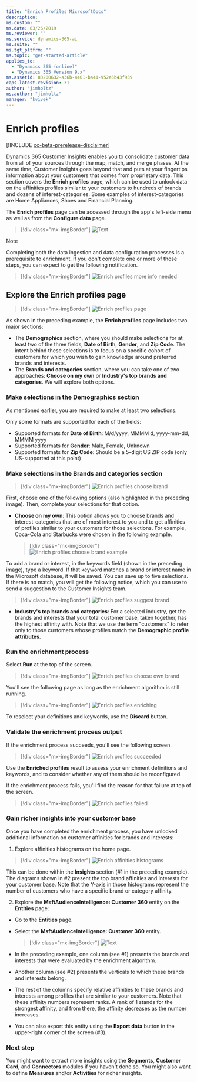 ```yaml
---
title: "Enrich Profiles MicrosoftDocs"
description: 
ms.custom: ""
ms.date: 03/26/2019
ms.reviewer: ""
ms.service: dynamics-365-ai
ms.suite: ""
ms.tgt_pltfrm: ""
ms.topic: "get-started-article"
applies_to: 
  - "Dynamics 365 (online)"
  - "Dynamics 365 Version 9.x"
ms.assetid: 83200632-a36b-4401-ba41-952e5b43f939
caps.latest.revision: 31
author: "jimholtz"
ms.author: "jimholtz"
manager: "kvivek"
---
```

# Enrich profiles

[!INCLUDE [cc-beta-prerelease-disclaimer](../includes/cc-beta-prerelease-disclaimer.md)]

<!--note from editor:  Is "affinities profiles" the correct term?  -->

Dynamics 365 Customer Insights enables you to consolidate customer data from all of your sources through the map, match, and merge phases. At the same time, Customer Insights goes beyond that and puts at your fingertips information about your customers that comes from proprietary data. This section covers the **Enrich profiles** page, which can be used to unlock data on the affinities profiles similar to your customers to hundreds of brands and dozens of interest-categories. Some examples of interest-categories are Home Appliances, Shoes and Financial Planning.

<!--note from editor: Not sure I understand what this is saying: "which can be used to unlock data on the affinities profiles similar to your customers to hundreds of brands and dozens of interest-categories." Are "affinities profiles" talked about elsewhere?   -->


The **Enrich profiles** page can be accessed through the app's left-side menu as well as from the **Configure data** page.

> [!div class="mx-imgBorder"] 
> ![](media/configure-data-enrich-profiles.png "Text")

>[!NOTE]
>Completing both the data ingestion and data configuration processes is a prerequisite to enrichment. If you don't complete one or more of those steps, you can expect to get the following notification.

  > [!div class="mx-imgBorder"] 
  > ![](media/configure-data-enrich-profile.png "Enrich profiles more info needed")

## Explore the Enrich profiles page

> [!div class="mx-imgBorder"] 
> ![](media/configure-data-enrich-profile-page.png "Enrich profiles page")

As shown in the preceding example, the **Enrich profiles** page includes two major sections:

- The **Demographics** section, where you should make selections for at least two of the three fields, **Date of Birth**, **Gender**, and **Zip Code**. The intent behind these selections is to focus on a specific cohort of customers for which you wish to gain knowledge around preferred brands and interests. 
- The **Brands and categories** section, where you can take one of two approaches: **Choose on my own** or **Industry's top brands and categories**. We will explore both options.

### Make selections in the Demographics section

As mentioned earlier, you are required to make at least two selections. 

Only some formats are supported for each of the fields:

- Supported formats for **Date of Birth**: M/d/yyyy, MMMM d, yyyy-mm-dd, MMMM yyyy
- Supported formats for **Gender**: Male, Female, Unknown
- Supported formats for **Zip Code**: Should be a 5-digit US ZIP code (only US-supported at this point)

### Make selections in the Brands and categories section

> [!div class="mx-imgBorder"] 
> ![](media/configure-data-enrich-profile-brands.png "Enrich profiles choose brand")

First, choose one of the following options (also highlighted in the preceding image). Then, complete your selections for that option.

<!--note from editor:  Is "affinities of profiles" the correct phrasing?  -->


- **Choose on my own**: This option allows you to choose brands and interest-categories that are of most interest to you and to get affinities of profiles similar to your customers for those selections. For example, Coca-Cola and Starbucks were chosen in the following example.
  
    > [!div class="mx-imgBorder"] 
    > ![](media/configure-data-enrich-profile-brands-example.png "Enrich profiles choose brand example")

<!--note from editor:  Below--"go to the keywords field"? -->

   To add a brand or interest, in the keywords field (shown in the preceding image), type a keyword. If that keyword matches a brand or interest name in the Microsoft database, it will be saved. You can save up to five selections. If there is no match, you will get the following notice, which you can use to send a suggestion to the Customer Insights team.

   > [!div class="mx-imgBorder"] 
   > ![](media/configure-data-enrich-profile-suggest-brand.png "Enrich profiles suggest brand")

- **Industry's top brands and categories**: For a selected industry, get the brands and interests that your total customer base, taken together, has the highest affinity with. Note that we use the term "customers" to refer only to those customers whose profiles match the **Demographic profile attributes**.
  
### Run the enrichment process

Select **Run** at the top of the screen.

> [!div class="mx-imgBorder"] 
> ![](media/configure-data-enrich-profile-choose-own.png "Enrich profiles choose own brand")

You'll see the following page as long as the enrichment algorithm is still running.

> [!div class="mx-imgBorder"] 
> ![](media/configure-data-enrich-profile-enriching.png "Enrich profiles enriching")

To reselect your definitions and keywords, use the **Discard** button.

### Validate the enrichment process output

If the enrichment process succeeds, you'll see the following screen.

> [!div class="mx-imgBorder"] 
> ![](media/configure-data-enrich-profile-succeeded.png "Enrich profiles succeeded")

Use the **Enriched profiles** result to assess your enrichment definitions and keywords, and to consider whether any of them should be reconfigured.

If the enrichment process fails, you'll find the reason for that failure at top of the screen.

> [!div class="mx-imgBorder"] 
> ![](media/configure-data-enrich-profile-failed.png "Enrich profiles failed")

### Gain richer insights into your customer base

Once you have completed the enrichment process, you have unlocked additional information on customer affinities for brands and interests:

1. Explore affinities histograms on the home page.

  > [!div class="mx-imgBorder"] 
  > ![](media/enrichment-affinities-histogram.png "Enrich affinities histograms")

 This can be done within the **Insights** section (#1 in the preceding example). The diagrams shown in #2 present the top brand affinities and interests for your customer base. Note that the Y-axis in those histograms represent the number of customers who have a specific brand or category affinity.

2. Explore the **MsftAudienceIntelligence: Customer 360** entity on the **Entities** page:

  - Go to the **Entities** page.
  - Select the **MsftAudienceIntelligence: Customer 360** entity.

     > [!div class="mx-imgBorder"] 
     > ![](media/configure-data-entities-info.png "Text")

  - In the preceding example, one column (see #1) presents the brands and interests that were evaluated by the enrichment algorithm.
  - Another column (see #2) presents the verticals to which these brands and interests belong.
  - The rest of the columns specify relative affinities to these brands and interests among profiles that are similar to your customers. Note that these affinity numbers represent ranks. A rank of 1 stands for the strongest affinity, and from there, the affinity decreases as the number increases.  
 - You can also export this entity using the **Export data** button in the upper-right corner of the screen (#3).

<!--note from editor: Is the bullet item above referring to the MsftAudienceIntelligence: Customer 360 entity?   -->

### Next step
You might want to extract more insights using the **Segments**, **Customer Card**, and **Connectors** modules if you haven't done so. You might also want to define **Measures** and/or **Activities** for richer insights. 
